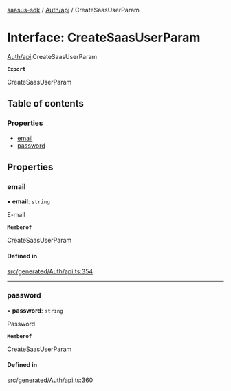 [saasus-sdk](../README.md) / [Auth/api](../modules/Auth_api.md) / CreateSaasUserParam

# Interface: CreateSaasUserParam

[Auth/api](../modules/Auth_api.md).CreateSaasUserParam

**`Export`**

CreateSaasUserParam

## Table of contents

### Properties

- [email](Auth_api.CreateSaasUserParam.md#email)
- [password](Auth_api.CreateSaasUserParam.md#password)

## Properties

### email

• **email**: `string`

E-mail

**`Memberof`**

CreateSaasUserParam

#### Defined in

[src/generated/Auth/api.ts:354](https://github.com/saasus-platform/saasus-sdk-javascript/blob/c67ac22/src/generated/Auth/api.ts#L354)

___

### password

• **password**: `string`

Password

**`Memberof`**

CreateSaasUserParam

#### Defined in

[src/generated/Auth/api.ts:360](https://github.com/saasus-platform/saasus-sdk-javascript/blob/c67ac22/src/generated/Auth/api.ts#L360)
